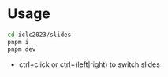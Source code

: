 # Usage

```sh
cd iclc2023/slides
pnpm i
pnpm dev
```

- ctrl+click or ctrl+(left|right) to switch slides